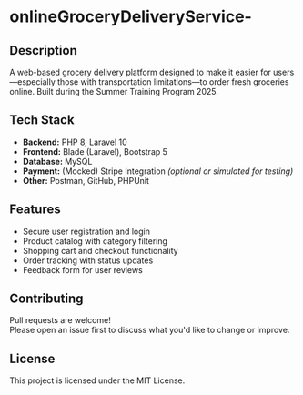 # onlineGroceryDeliveryService-

## Description
A web-based grocery delivery platform designed to make it easier for users—especially those with transportation limitations—to order fresh groceries online. Built during the Summer Training Program 2025.

## Tech Stack
- **Backend:** PHP 8, Laravel 10
- **Frontend:** Blade (Laravel), Bootstrap 5
- **Database:** MySQL
- **Payment:** (Mocked) Stripe Integration *(optional or simulated for testing)*
- **Other:** Postman, GitHub, PHPUnit

## Features
-  Secure user registration and login
-  Product catalog with category filtering
-  Shopping cart and checkout functionality
-  Order tracking with status updates
-  Feedback form for user reviews

## Contributing
Pull requests are welcome!  
Please open an issue first to discuss what you'd like to change or improve.

## License
This project is licensed under the MIT License.
